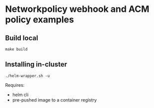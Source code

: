 # Networkpolicy webhook and ACM policy examples

## Build local

`make build`

## Installing in-cluster

`./helm-wrapper.sh -u`

Requires:
* helm cli
* pre-pushed image to a container registry

